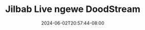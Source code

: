 --- 
title: "Jilbab Live ngewe  DoodStream"
description: "video  video bokep Jilbab Live ngewe  DoodStream     terbaru"
date: 2024-06-02T20:57:44-08:00
file_code: "lp8w191ye8cj"
draft: false
cover: "khmvlon9gz35xi32.jpg"
tags: ["Jilbab", "Live", "ngewe", "DoodStream", "bokep-indo", "bokep-viral", "bokep-ig"]
length: 807
fld_id: "1483155"
foldername: "Amerlita 1"
categories: ["Amerlita 1"]
views: 0
---